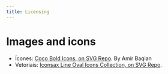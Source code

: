 ```yaml
---
title: Licensing
---
```


# Images and icons


- Ícones:  <a href="https://www.svgrepo.com/collection/coco-bold-icons/" target="_blank">Coco Bold Icons, on SVG Repo</a>. By Amir Baqian
- Vetoriais: <a href="https://www.svgrepo.com/collection/iconsax-line-oval-icons/" target="_blank"> Iconsax Line Oval Icons Collection, on SVG Repo</a>.
